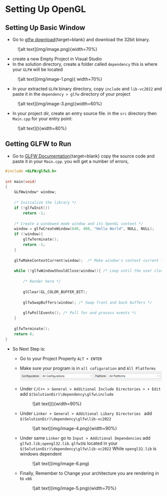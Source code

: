 # Setting Up OpenGL

## Setting Up Basic Window
* Go to [glfw download](https://www.glfw.org/download.html){target=blank} and download the 32bit binary. 
<figure markdown="span">
![alt text](img/image.png){width=70%}
</figure>

* create a new Empty Project in Visual Studio
* In the solution directory, create a folder called `dependency`
   this is where your `GLFW` will be located
<figure markdown="span">
![alt text](img/image-1.png){ width=70%}
</figure>

* In your extracted `GLFW` binary directory, copy `include` and `lib-vc2022` and paste it in the `dependency > glfw` directory of your project
<figure markdown="span">
![alt text](img/image-3.png){width=60%}
</figure>

* In your project dir, create an entry source file. in the `src` directory
then `Main.cpp` for your entry point:


<figure markdown="span">
![alt text](<img/Screenshot 2024-11-21 192419.png>){width=80%}
</figure>

## Getting GLFW to Run

- Go to [GLFW Documentation](https://www.glfw.org/documentation.html){target=blank} copy the source code and paste it in your `Main.cpp`.  you will get a number of errors,
 
```c++
#include <GLFW/glfw3.h>

int main(void)
{
    GLFWwindow* window;

    /* Initialize the library */
    if (!glfwInit())
        return -1;

    /* Create a windowed mode window and its OpenGL context */
    window = glfwCreateWindow(640, 480, "Hello World", NULL, NULL);
    if (!window){
        glfwTerminate();
        return -1;
    }
   
    glfwMakeContextCurrent(window);  /* Make window's context current */

    while (!glfwWindowShouldClose(window)){ /* Loop until the user closes win */

        /* Render here */

        glClear(GL_COLOR_BUFFER_BIT);

        glfwSwapBuffers(window); /* Swap front and back buffers */
        
        glfwPollEvents(); /* Poll for and process events */
    }

    glfwTerminate();
    return 0;
}
```

  - So Next Step is:
    - Go to your Project Property `ALT + ENTER`
  
    - Make sure your program is in `all cofiguration` and `All Platforms`
      ![alt text](img/image-2.png)
    
    - Under `C/C++ > General > Additional Include Directories > ⬇️ Edit` add `$(SolutionDir)\dependency\glfw\include`
        <figure markdown="span">
        ![alt text](<img/Screenshot 2024-11-21 194816.png>){width=90%}
        </figure>

    - Under `Linker > General > Additional Libary Directories ` add `$(SolutionDir)\dependency\glfw\lib-vc2022`
        <figure markdown="span">
        ![alt text](img/image-4.png){width=90%}
        </figure>
    - Under same `Linker` go to `Input > Additional Dependencies` add `glfw3.lib;opengl32.lib`.
     `glfw3`is located in your `$(SolutionDir)\dependency\glfw\lib-vc2022`
      While `opengl32.lib` is windows dependent
        <figure markdown="span">
        ![alt text](img/image-6.png)
        </figure>
    - Finally, Remember to Change your architecture you are rendering in to `x86`
        <figure markdown="span">
        ![alt text](img/image-5.png){width=70%}
        </figure>